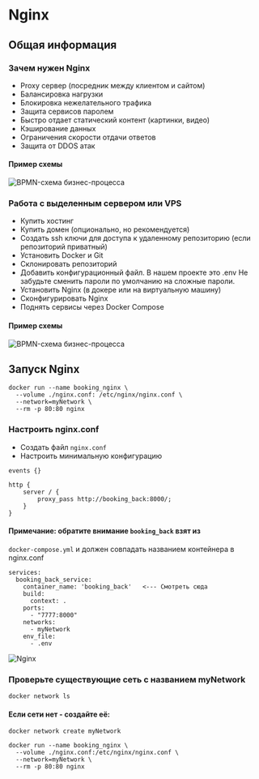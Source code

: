 # Nginx

## Общая информация

### Зачем нужен Nginx

- Proxy сервер (посредник между клиентом и сайтом)
- Балансировка нагрузки
- Блокировка нежелательного трафика
- Защита сервисов паролем
- Быстро отдает статический контент (картинки, видео)
- Кэширование данных
- Ограничения скорости отдачи ответов
- Защита от DDOS атак

#### Пример схемы

![BPMN-схема бизнес-процесса](/course_helpers/9%20Docker%20и%20деплой%20проекта/Nginx2.png)

### Работа с выделенным сервером или VPS

- Купить хостинг
- Купить домен (опционально, но рекомендуется)
- Создать ssh ключи для доступа к удаленному репозиторию (если репозиторий приватный)
- Установить Docker и Git
- Склонировать репозиторий
- Добавить конфигурационный файл. В нашем проекте это .env Не забудьте сменить пароли по умолчанию на сложные пароли.
- Установить Nginx (в докере или на виртуальную машину)
- Сконфигурировать Nginx
- Поднять сервисы через Docker Compose

#### Пример схемы

![BPMN-схема бизнес-процесса](/course_helpers/9%20Docker%20и%20деплой%20проекта/Nginx.png)

## Запуск Nginx

```shell
docker run --name booking_nginx \
  --volume ./nginx.conf: /etc/nginx/nginx.conf \
  --network=myNetwork \
  --rm -p 80:80 nginx
```

### Настроить nginx.conf

- Создать файл  `nginx.conf`
- Настроить минимальную конфигурацию

```text
events {}

http {
    server / {
        proxy_pass http://booking_back:8000/;
    }
}
```

#### Примечание: обратите внимание `booking_back` взят из

`docker-compose.yml` и должен совпадать названием контейнера в nginx.conf

```text
services:
  booking_back_service:
    container_name: 'booking_back'   <--- Смотреть сюда 
    build:
      context: .
    ports:
      - "7777:8000"
    networks:
      - myNetwork
    env_file:
      - .env
```

![Nginx](/course_helpers/9%20Docker%20и%20деплой%20проекта/nginx_5.png)


### Проверьте существующие сеть с названием myNetwork
```shell
docker network ls
```

#### Если сети нет - создайте её:
```shell
docker network create myNetwork
```

```shell
docker run --name booking_nginx \
  --volume ./nginx.conf:/etc/nginx/nginx.conf \
  --network=myNetwork \
  --rm -p 80:80 nginx
```